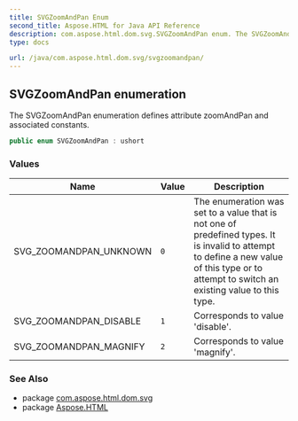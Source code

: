 ```yaml
---
title: SVGZoomAndPan Enum
second_title: Aspose.HTML for Java API Reference
description: com.aspose.html.dom.svg.SVGZoomAndPan enum. The SVGZoomAndPan enumeration defines attribute zoomAndPan and associated constants
type: docs

url: /java/com.aspose.html.dom.svg/svgzoomandpan/
---
```

## SVGZoomAndPan enumeration

The SVGZoomAndPan enumeration defines attribute zoomAndPan and associated constants.

```java
public enum SVGZoomAndPan : ushort
```

### Values

| Name | Value | Description |
| --- | --- | --- |
| SVG_ZOOMANDPAN_UNKNOWN | `0` | The enumeration was set to a value that is not one of predefined types. It is invalid to attempt to define a new value of this type or to attempt to switch an existing value to this type. |
| SVG_ZOOMANDPAN_DISABLE | `1` | Corresponds to value 'disable'. |
| SVG_ZOOMANDPAN_MAGNIFY | `2` | Corresponds to value 'magnify'. |

### See Also

* package [com.aspose.html.dom.svg](../../com.aspose.html.dom.svg/)
* package [Aspose.HTML](../../)
